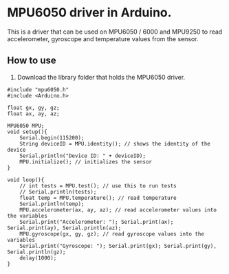 # MPU6050 driver in Arduino.

 This is a driver that can be used on MPU6050 / 6000 and MPU9250 to read accelerometer, gyroscope and temperature values from the sensor.

## How to use

1. Download the library  folder that holds the MPU6050 driver.

```
#include "mpu6050.h"
#include <Arduino.h>

float gx, gy, gz;
float ax, ay, az;

MPU6050 MPU;
void setup(){
    Serial.begin(115200);
    String deviceID = MPU.identity(); // shows the identity of the device
    Serial.println("Device ID: " + deviceID);
    MPU.initialize(); // initializes the sensor
}

void loop(){
    // int tests = MPU.test(); // use this to run tests
    // Serial.println(tests);
    float temp = MPU.temperature(); // read temperature
    Serial.println(temp);
    MPU.accelerometer(ax, ay, az); // read accelerometer values into the variables
    Serial.print("Accelerometer: "); Serial.print(ax); Serial.print(ay), Serial.println(az);
    MPU.gyroscope(gx, gy, gz); // read gyroscope values into the variables
    Serial.print("Gyroscope: "); Serial.print(gx); Serial.print(gy), Serial.println(gz);
    delay(1000);
}
```
